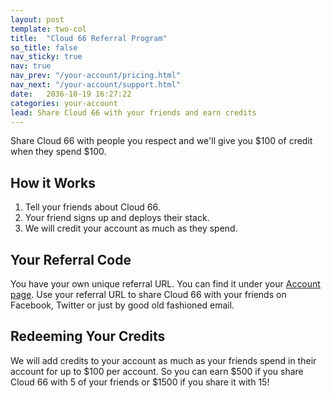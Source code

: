 ```yaml
---
layout: post
template: two-col
title:  "Cloud 66 Referral Program"
so_title: false
nav_sticky: true
nav: true
nav_prev: "/your-account/pricing.html"
nav_next: "/your-account/support.html"
date:   2036-10-19 16:27:22
categories: your-account
lead: Share Cloud 66 with your friends and earn credits
---
```


Share Cloud 66 with people you respect and we'll give you $100 of credit when they
spend $100.

## How it Works
1. Tell your friends about Cloud 66.
2. Your friend signs up and deploys their stack.
3. We will credit your account as much as they spend.

## Your Referral Code
You have your own unique referral URL. You can find it under your [Account page](https://app.cloud66.com/me). Use your referral URL to share Cloud 66 with your friends on Facebook, Twitter or just by good old fashioned email.

## Redeeming Your Credits
We will add credits to your account as much as your friends spend in their account for up to $100 per account. So you can earn $500 if you share Cloud 66 with 5 of your friends or $1500 if you share it with 15!
